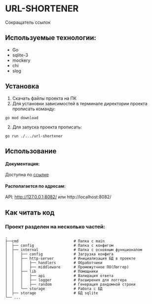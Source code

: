 # URL-SHORTENER

Сокращатель ссылок

## Используемые технологии:

- Go
- sqlite-3
- mockery
- chi
- slog

## Установка

1. Скачать файлы проекта на ПК
2. Для установки зависимостей в терминале директории проекта прописать команду:

```
go mod download
```
2. Для запуска проекта прописать:

```
go run ./.../url-shortener
```

## Использование

#### Документация:
Доступна по [ссылке](https://documenter.getpostman.com/view/25915575/2sAXjM3XF4)

#### Располагается по адресам:

API: http://127.0.0.1:8082/ или http://localhost:8082/

## Как читать код

### Проект разделен на несколько частей:

    .
    ├──cmd                         # Папка с main
    │  ├── config                  # Папка с конфигом
    │  ├── internal                # Папка с основным функционалом
    │  │   ├── config              # Загрузка конфига
    │  │   ├── http-server         # Инициализация БД в проекте
    │  │   │   ├── handlers        # Обработчики
    │  │   │   ├── middleware      # Промежутчное ПО(Логгер)
    │  │   ├── lib                 # Помощники
    │  │   │   ├── api             # Валидация ответа
    │  │   │   ├── logger          # Расширения для логгера
    │  │   │   ├── random          # Генерация рандомной строки
    │  │   └── storage             # Работа с БД
    │  ├── storage                 # БД sqlite
    └── ...
